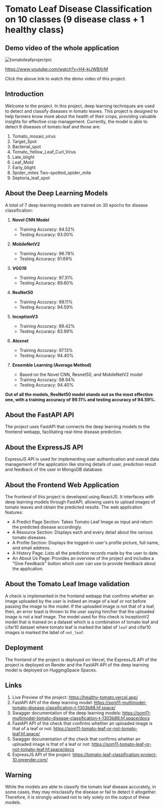 # Tomato Leaf Disease Classification on 10 classes (9 disease class + 1 healthy class)

## Demo video of the whole application

![tomatoleafprojectpic](https://github.com/user-attachments/assets/29c786c3-041a-4875-8ec7-daeefd62b034)

https://www.youtube.com/watch?v=H4-kjJWBXrM

Click the above link to watch the demo video of this project.

## Introduction

Welcome to the project. In this project, deep learning techniques are used to detect and classify diseases in tomato leaves. This project is designed to help farmers know more about the health of their crops, providing valuable insights for effective crop management. Currently, the model is able to detect 9 diseases of tomato leaf and those are:
1) Tomato_mosaic_virus
2) Target_Spot
3) Bacterial_spot
4) Tomato_Yellow_Leaf_Curl_Virus
5) Late_blight
6) Leaf_Mold
7) Early_blight
8) Spider_mites Two-spotted_spider_mite
9) Septoria_leaf_spot

## About the Deep Learning Models 

A total of 7 deep learning models are trained on 30 epochs for disease classification:

1. **Novel CNN Model**
   - Training Accuracy: 94.52%
   - Testing Accuracy: 93.00%

2. **MobileNetV2**
   - Training Accuracy: 96.78%
   - Testing Accuracy: 91.69%

3. **VGG19**
   - Training Accuracy: 97.31%
   - Testing Accuracy: 89.60%

4. **ResNet50**
   - Training Accuracy: 99.11%
   - Testing Accuracy: 94.59%

5. **InceptionV3** 
   - Training Accuracy: 89.42%
   - Testing Accuracy: 83.99%

6. **Alexnet** 
   - Training Accuracy: 97.13%
   - Testing Accuracy: 94.40%

7. **Ensemble Learning (Average Method)**
   - Based on the Novel CNN, Resnet50, and MobileNetV2 model
   - Training Accuracy: 98.94%
   - Testing Accuracy: 94.40%


**Out of all the models, ResNet50 model stands out as the most effective one, with a training accuracy of 99.11% and testing accuracy of 94.59%.**

## About the FastAPI API

The project uses FastAPI that connects the deep learning models to the frontend webapp, facilitating real-time disease prediction.

## About the ExpressJS API 

ExpressJS API is used for implementing user authentication and overall data management of the application like storing details of user, prediction result and feedback of the user in MongoDB database.

## About the Frontend Web Application

The frontend of this project is developed using ReactJS. It interfaces with deep learning models through FastAPI, allowing users to upload images of tomato leaves and obtain the predicted results. The web application features:

- A Predict Page Section: Takes Tomato Leaf Image as input and return the predicted disease accordingly.
- A Resource Section: Displays each and every detail about the various tomato diseases.
- A Profile Section: Displays the logged-in user's profile picture, full name, and email address.
- A History Page: Lists all the prediction records made by the user to date.
- An About Us Page: Provides an overview of the project and includes a "Give Feedback" button which user can use to provide feedback about the application.


## About the Tomato Leaf Image validation

A check is implemented in the frontend webapp that confirms whether an image uploaded by the user is indeed an image of a leaf or not before passing the image to the model. If the uploaded image is not that of a leaf, then, an error toast is thrown to the user saying him/her that the uploaded image is not a leaf image. The model used for this check is InceptionV2 model that is trained on a dataset which is a combination of tomato leaf and cifar10 dataset where tomato leaf is marked the label of `leaf` and cifar10 images is marked the label of `not_leaf`.

## Deployment

The frontend of the project is deployed on Vercel, the ExpressJS API of the project is deployed on Render and the FastAPI API of the deep learning model is deployed on HuggingSpace Spaces.

## Links
1) Live Preview of the project: https://healthy-tomato.vercel.app/
2) FastAPI API of the deep learning model: https://som11-multimodel-tomato-disease-classification-t-1303b88.hf.space/
3) Swagger documentation of the deep learning models: https://som11-multimodel-tomato-disease-classification-t-1303b88.hf.space/docs
4) FastAPI API of the check that confirms whether an uploaded image is that of a leaf or not: https://som11-tomato-leaf-or-not-tomato-leaf.hf.space/
5) Swagger documentation of the check that confirms whether an uploaded image is that of a leaf or not: https://som11-tomato-leaf-or-not-tomato-leaf.hf.space/docs
4) ExpressJS API of the project: https://tomato-leaf-classification-project-10.onrender.com/

## Warning

While the models are able to classify the tomato leaf disease accurately, in some cases, they may misclassify the disease or fail to detect it altogether. Therefore, it is strongly advised not to rely solely on the output of these models.

